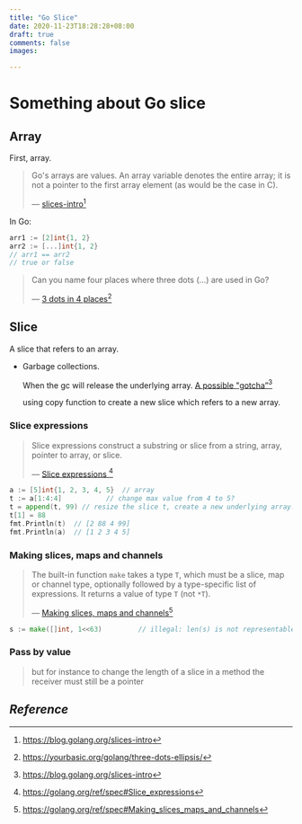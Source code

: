 ```yaml
---
title: "Go Slice"
date: 2020-11-23T18:28:28+08:00
draft: true
comments: false
images:

---
```


# Something about Go slice

## Array

First, array.

> Go's arrays are values. An array variable denotes the entire array; it is not a pointer to the first array element (as would be the case in C).
>
> — [slices-intro](https://blog.golang.org/slices-intro)[^0]

In Go:

```go
arr1 := [2]int{1, 2}
arr2 := [...]int{1, 2}
// arr1 == arr2
// true or false
```

> Can you name four places where three dots (...) are used in Go?
>
> — [3 dots in 4 places](https://yourbasic.org/golang/three-dots-ellipsis/)[^1]

## Slice

A slice that refers to an array.

- Garbage collections.

  When the gc will release the underlying array. [A possible "gotcha”](https://blog.golang.org/slices-intro)[^0]

  using copy function to create a new slice which refers to a new array.

### Slice expressions

> Slice expressions construct a substring or slice from a string, array, pointer to array, or slice. 
>
> — [Slice expressions ](https://golang.org/ref/spec#Slice_expressions)[^2]

```go
a := [5]int{1, 2, 3, 4, 5}	// array
t := a[1:4:4]			// change max value from 4 to 5?
t = append(t, 99) // resize the slice t, create a new underlying array.
t[1] = 88
fmt.Println(t)	// [2 88 4 99]
fmt.Println(a)	// [1 2 3 4 5]
```

### Making slices, maps and channels

> The built-in function `make` takes a type `T`, which must be a slice, map or channel type, optionally followed by a type-specific list of expressions. It returns a value of type `T` (not `*T`).
>
> — [Making slices, maps and channels](https://golang.org/ref/spec#Making_slices_maps_and_channels)[^3]

```go
s := make([]int, 1<<63)         // illegal: len(s) is not representable by a value of type int
```

### Pass by value

>  but for instance to change the length of a slice in a method the receiver must still be a pointer

## *Reference*

[^0]: https://blog.golang.org/slices-intro

[^1]: https://yourbasic.org/golang/three-dots-ellipsis/

[^2]: https://golang.org/ref/spec#Slice_expressions

[^3]: https://golang.org/ref/spec#Making_slices_maps_and_channels

